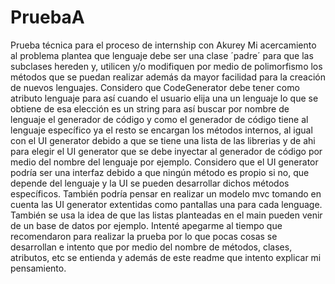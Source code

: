 # PruebaA
 Prueba técnica para  el proceso de internship con Akurey
Mi acercamiento al problema plantea que lenguaje debe ser una clase ´padre´ para que las subclases hereden y, utilicen y/o modifiquen por medio de polimorfismo los métodos que se puedan realizar además da mayor facilidad para la creación de nuevos lenguajes.
Considero que CodeGenerator debe tener como atributo lenguaje para así cuando el usuario elija una un lenguaje lo que se obtiene de esa elección es un string para así buscar por nombre de lenguaje el generador de código y como el generador de código tiene al lenguaje específico ya el resto se encargan los métodos internos, al igual con el UI generator debido a que se tiene una lista de las librerias  y de ahi para elegir el UI generator que se debe inyectar al generador de código por medio del nombre del lenguaje por ejemplo.
Considero que el UI generator podría ser una interfaz debido a que ningún método es propio si no, que depende del lenguaje y la UI se pueden desarrollar dichos métodos específicos.
También podría pensar en realizar un modelo mvc tomando en cuenta las UI generator extentidas como pantallas una para cada lenguage.
También se usa la idea de que las listas planteadas en el main pueden venir de un base de datos por ejemplo. 
Intenté apegarme al tiempo que recomendaron para realizar la prueba por lo que pocas cosas se desarrollan e intento que por medio del nombre de métodos, clases, atributos, etc se entienda y además de este readme que intento explicar mi pensamiento.
